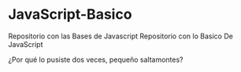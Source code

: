 # JavaScript-Basico
Repositorio con las Bases de Javascript
Repositorio con lo Basico De JavaScript

¿Por qué lo pusiste dos veces, pequeño saltamontes?
